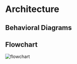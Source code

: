 # Architecture
## Behavioral Diagrams





## Flowchart
![flowchart](https://github.com/hpsanjana20/M1_Electricity_Bill/blob/main/2_Architecture/flowchart.drawio.png)
